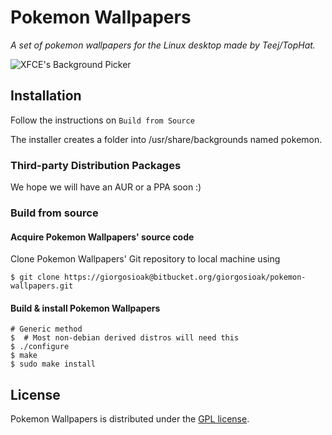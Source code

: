 # Pokemon Wallpapers

_A set of pokemon wallpapers for the Linux desktop made by Teej/TopHat._

![XFCE's Background Picker ](http://i.imgur.com/HmElSzT.png)

## Installation

Follow the instructions on `Build from Source`

The installer creates a folder into /usr/share/backgrounds named pokemon.

### Third-party Distribution Packages
We hope we will have an AUR or a PPA soon :)

### Build from source
#### Acquire Pokemon Wallpapers' source code
Clone Pokemon Wallpapers' Git repository to local machine using

```shell
$ git clone https://giorgosioak@bitbucket.org/giorgosioak/pokemon-wallpapers.git
```

#### Build & install Pokemon Wallpapers
```shell
# Generic method
$  # Most non-debian derived distros will need this
$ ./configure
$ make
$ sudo make install
```

## License
 Pokemon Wallpapers is distributed under the [GPL license](https://www.gnu.org/licenses/gpl-3.0.en.html).